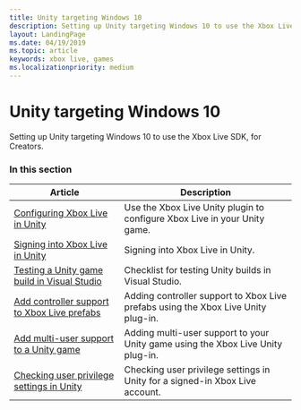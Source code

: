 ```yaml
---
title: Unity targeting Windows 10
description: Setting up Unity targeting Windows 10 to use the Xbox Live SDK, for Creators.
layout: LandingPage
ms.date: 04/19/2019
ms.topic: article
keywords: xbox live, games
ms.localizationpriority: medium
---
```


# Unity targeting Windows 10

Setting up Unity targeting Windows 10 to use the Xbox Live SDK, for Creators.


### In this section

| Article | Description |
|---------|-------------|
| [Configuring Xbox Live in Unity](configure-xbox-live-in-unity.md) | Use the Xbox Live Unity plugin to configure Xbox Live in your Unity game. |
| [Signing into Xbox Live in Unity](signin/unity-signin-nav.md) | Signing into Xbox Live in Unity. |
| [Testing a Unity game build in Visual Studio](test-visual-studio-build.md) | Checklist for testing Unity builds in Visual Studio. |
| [Add controller support to Xbox Live prefabs](add-controller-support-to-xbox-live-prefabs.md) | Adding controller support to Xbox Live prefabs using the Xbox Live Unity plug-in. |
| [Add multi-user support to a Unity game](add-multi-user-support.md) | Adding multi-user support to your Unity game using the Xbox Live Unity plug-in. |
| [Checking user privilege settings in Unity](check-user-privileges-in-unity.md) | Checking user privilege settings in Unity for a signed-in Xbox Live account. |

<!-- 
standard template to fill-in to create the new official article: 
| [Setting up Unity targeting Windows 10](unity-win10-cr.md) | Setting up Unity targeting Windows 10 to use the Xbox Live SDK, for Creators. |
-->

